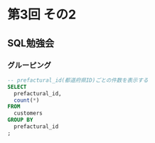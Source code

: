 # 第3回 その2

## SQL勉強会

### グルーピング

```sql
-- prefactural_id(都道府県ID)ごとの件数を表示する
SELECT
  prefactural_id,
  count(*)
FROM
  customers
GROUP BY
  prefactural_id
;
```

